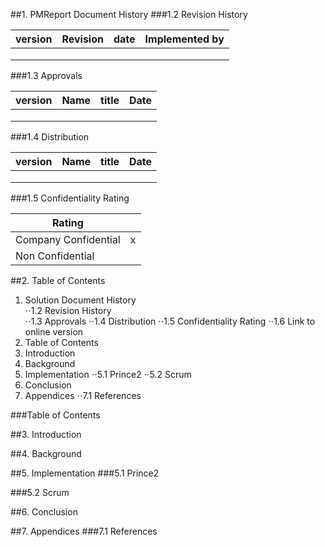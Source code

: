 ##1. PMReport Document History
###1.2	Revision History

| version   | Revision               | date    |	Implemented by| 
| --------- |------------------------| ------- |--------------| 
|           |                        |         |               |
|           |                        |         |               |
|           |                        |         |               |

###1.3	Approvals


| version   | Name            | title              |	Date    | 
| --------- |-----------------| ------------------ |----------| 
|           |                 |                    |          |
|           |                 |                    |          |
|           |                 |                    |          |

###1.4	Distribution

| version   | Name            | title              |	Date    | 
| --------- |-----------------| ------------------ |----------| 
|           |                 |                    |          |
|           |                 |                    |          |
|           |                 |                    |          |

###1.5	Confidentiality Rating

| Rating               |         | 
| -------------------- |:-------:|  
| Company Confidential |    x    | 
| Non Confidential     |         | 


##2.	Table of Contents
1. Solution Document History  
⋅⋅1.2	Revision History  
⋅⋅1.3	Approvals
⋅⋅1.4	Distribution 
⋅⋅1.5 Confidentiality Rating
⋅⋅1.6 Link to online version
2. Table of Contents  
3.	Introduction
4.  Background
5.  Implementation
⋅⋅5.1 Prince2
⋅⋅5.2 Scrum
6. Conclusion
7.  Appendices
⋅⋅7.1 References

###Table of Contents

##3. Introduction

##4. Background

##5. Implementation
###5.1 Prince2

###5.2 Scrum

##6. Conclusion

##7. Appendices
###7.1 References
